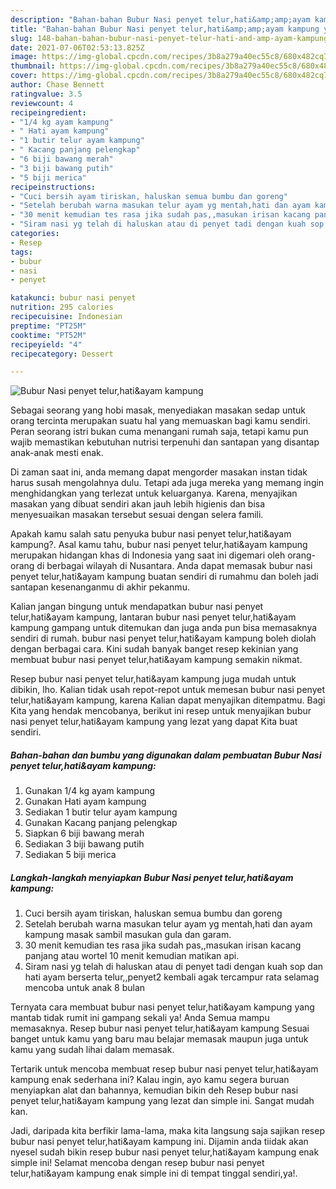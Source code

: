 ```yaml
---
description: "Bahan-bahan Bubur Nasi penyet telur,hati&amp;amp;ayam kampung yang enak Untuk Jualan"
title: "Bahan-bahan Bubur Nasi penyet telur,hati&amp;amp;ayam kampung yang enak Untuk Jualan"
slug: 148-bahan-bahan-bubur-nasi-penyet-telur-hati-and-amp-ayam-kampung-yang-enak-untuk-jualan
date: 2021-07-06T02:53:13.825Z
image: https://img-global.cpcdn.com/recipes/3b8a279a40ec55c8/680x482cq70/bubur-nasi-penyet-telurhatiayam-kampung-foto-resep-utama.jpg
thumbnail: https://img-global.cpcdn.com/recipes/3b8a279a40ec55c8/680x482cq70/bubur-nasi-penyet-telurhatiayam-kampung-foto-resep-utama.jpg
cover: https://img-global.cpcdn.com/recipes/3b8a279a40ec55c8/680x482cq70/bubur-nasi-penyet-telurhatiayam-kampung-foto-resep-utama.jpg
author: Chase Bennett
ratingvalue: 3.5
reviewcount: 4
recipeingredient:
- "1/4 kg ayam kampung"
- " Hati ayam kampung"
- "1 butir telur ayam kampung"
- " Kacang panjang pelengkap"
- "6 biji bawang merah"
- "3 biji bawang putih"
- "5 biji merica"
recipeinstructions:
- "Cuci bersih ayam tiriskan, haluskan semua bumbu dan goreng"
- "Setelah berubah warna masukan telur ayam yg mentah,hati dan ayam kampung masak sambil masukan gula dan garam."
- "30 menit kemudian tes rasa jika sudah pas,,masukan irisan kacang panjang atau wortel 10 menit kemudian matikan api."
- "Siram nasi yg telah di haluskan atau di penyet tadi dengan kuah sop dan hati ayam berserta telur,,penyet2 kembali agak tercampur rata selamag mencoba untuk anak 8 bulan"
categories:
- Resep
tags:
- bubur
- nasi
- penyet

katakunci: bubur nasi penyet 
nutrition: 295 calories
recipecuisine: Indonesian
preptime: "PT25M"
cooktime: "PT52M"
recipeyield: "4"
recipecategory: Dessert

---
```



![Bubur Nasi penyet telur,hati&amp;ayam kampung](https://img-global.cpcdn.com/recipes/3b8a279a40ec55c8/680x482cq70/bubur-nasi-penyet-telurhatiayam-kampung-foto-resep-utama.jpg)

Sebagai seorang yang hobi masak, menyediakan masakan sedap untuk orang tercinta merupakan suatu hal yang memuaskan bagi kamu sendiri. Peran seorang istri bukan cuma menangani rumah saja, tetapi kamu pun wajib memastikan kebutuhan nutrisi terpenuhi dan santapan yang disantap anak-anak mesti enak.

Di zaman  saat ini, anda memang dapat mengorder masakan instan tidak harus susah mengolahnya dulu. Tetapi ada juga mereka yang memang ingin menghidangkan yang terlezat untuk keluarganya. Karena, menyajikan masakan yang dibuat sendiri akan jauh lebih higienis dan bisa menyesuaikan masakan tersebut sesuai dengan selera famili. 



Apakah kamu salah satu penyuka bubur nasi penyet telur,hati&amp;ayam kampung?. Asal kamu tahu, bubur nasi penyet telur,hati&amp;ayam kampung merupakan hidangan khas di Indonesia yang saat ini digemari oleh orang-orang di berbagai wilayah di Nusantara. Anda dapat memasak bubur nasi penyet telur,hati&amp;ayam kampung buatan sendiri di rumahmu dan boleh jadi santapan kesenanganmu di akhir pekanmu.

Kalian jangan bingung untuk mendapatkan bubur nasi penyet telur,hati&amp;ayam kampung, lantaran bubur nasi penyet telur,hati&amp;ayam kampung gampang untuk ditemukan dan juga anda pun bisa memasaknya sendiri di rumah. bubur nasi penyet telur,hati&amp;ayam kampung boleh diolah dengan berbagai cara. Kini sudah banyak banget resep kekinian yang membuat bubur nasi penyet telur,hati&amp;ayam kampung semakin nikmat.

Resep bubur nasi penyet telur,hati&amp;ayam kampung juga mudah untuk dibikin, lho. Kalian tidak usah repot-repot untuk memesan bubur nasi penyet telur,hati&amp;ayam kampung, karena Kalian dapat menyajikan ditempatmu. Bagi Kita yang hendak mencobanya, berikut ini resep untuk menyajikan bubur nasi penyet telur,hati&amp;ayam kampung yang lezat yang dapat Kita buat sendiri.

<!--inarticleads1-->

##### Bahan-bahan dan bumbu yang digunakan dalam pembuatan Bubur Nasi penyet telur,hati&amp;ayam kampung:

1. Gunakan 1/4 kg ayam kampung
1. Gunakan  Hati ayam kampung
1. Sediakan 1 butir telur ayam kampung
1. Gunakan  Kacang panjang pelengkap
1. Siapkan 6 biji bawang merah
1. Sediakan 3 biji bawang putih
1. Sediakan 5 biji merica




<!--inarticleads2-->

##### Langkah-langkah menyiapkan Bubur Nasi penyet telur,hati&amp;ayam kampung:

1. Cuci bersih ayam tiriskan, haluskan semua bumbu dan goreng
1. Setelah berubah warna masukan telur ayam yg mentah,hati dan ayam kampung masak sambil masukan gula dan garam.
1. 30 menit kemudian tes rasa jika sudah pas,,masukan irisan kacang panjang atau wortel 10 menit kemudian matikan api.
1. Siram nasi yg telah di haluskan atau di penyet tadi dengan kuah sop dan hati ayam berserta telur,,penyet2 kembali agak tercampur rata selamag mencoba untuk anak 8 bulan




Ternyata cara membuat bubur nasi penyet telur,hati&amp;ayam kampung yang mantab tidak rumit ini gampang sekali ya! Anda Semua mampu memasaknya. Resep bubur nasi penyet telur,hati&amp;ayam kampung Sesuai banget untuk kamu yang baru mau belajar memasak maupun juga untuk kamu yang sudah lihai dalam memasak.

Tertarik untuk mencoba membuat resep bubur nasi penyet telur,hati&amp;ayam kampung enak sederhana ini? Kalau ingin, ayo kamu segera buruan menyiapkan alat dan bahannya, kemudian bikin deh Resep bubur nasi penyet telur,hati&amp;ayam kampung yang lezat dan simple ini. Sangat mudah kan. 

Jadi, daripada kita berfikir lama-lama, maka kita langsung saja sajikan resep bubur nasi penyet telur,hati&amp;ayam kampung ini. Dijamin anda tiidak akan nyesel sudah bikin resep bubur nasi penyet telur,hati&amp;ayam kampung enak simple ini! Selamat mencoba dengan resep bubur nasi penyet telur,hati&amp;ayam kampung enak simple ini di tempat tinggal sendiri,ya!.

